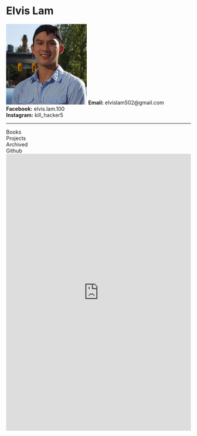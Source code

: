 # Elvis Lam
<img src="https://raw.githubusercontent.com/Megachin502/megachin502.github.io/master/profile.jpg" alt="me" width="220"/>
<b>Email:</b> elvislam502@gmail.com<br>
<b>Facebook:</b> elvis.lam.100<br>
<b>Instagram:</b> kill_hacker5
<hr>
<a href="https://docs.google.com/document/d/e/2PACX-1vSnavpZfQekWbDnxqKuk29q_2rwAGsHqcZFUjSORzmMLdE0I5hvWUaIYCSaIolRwLXOQc_3PxpcINfx/pub" target="_blank" style="text-decoration:none">Books</a><br>
<a href="https://docs.google.com/document/d/e/2PACX-1vTnDO_hotbN3bt4jg1GHH6EgCvj8603bCiHJ4J9xeCCTJizjOw9OluyiCG18HxAujKfa3Lq5-yYRqpq/pub" target="_blank" style="text-decoration:none">Projects</a><br>
<a href="https://megachin502.github.io/websites/index.html" target="_blank" style="text-decoration:none">Archived</a><br>
<a href="https://github.com/Megachin502?tab=repositories" target="_blank" style="text-decoration:none">Github</a><br>


<iframe width="100%" height="753px" src="https://www.youtube.com/embed/videoseries?list=PLK5kCdg-cpgCOMC8t5dU0jSrTVPeV1d2M&amp;ecver=1&autoplay=1&controls=1" frameborder="0" allow="autoplay; encrypted-media" allowfullscreen></iframe>
